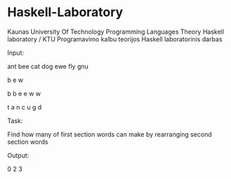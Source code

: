 # Haskell-Laboratory
Kaunas University Of Technology Programming Languages Theory Haskell laboratory / KTU Programavimo kalbu teorijos Haskell laboratorinis darbas

Input: 

ant
bee
cat
dog
ewe
fly
gnu

b e w


b b e e w w


t a n c u g d

Task:

Find how many of first section words can make by rearranging second section words


Output:

0
2
3

